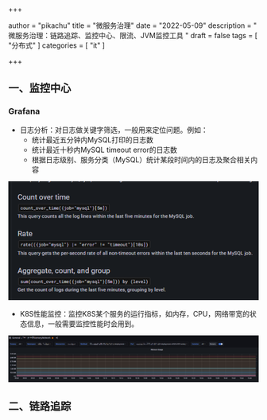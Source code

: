 +++

author = "pikachu"
title = "微服务治理"
date = "2022-05-09"
description = " 微服务治理：链路追踪、监控中心、限流、JVM监控工具 "
draft = false
tags = [
    "分布式"
]
categories = [
    "it"
]

+++



## 一、监控中心



### Grafana

- 日志分析：对日志做关键字筛选，一般用来定位问题。例如：
  - 统计最近五分钟内MySQL打印的日志数
  - 统计最近十秒内MySQL timeout error的日志数
  - 根据日志级别、服务分类（MySQL）统计某段时间内的日志及聚合相关内容

![image-20220729110508526](https://raw.githubusercontent.com/PI-KA-CHU/Image-OSS/main/images/image-20220729110508526.png)

- K8S性能监控：监控K8S某个服务的运行指标，如内存，CPU，网络带宽的状态信息，一般需要监控性能时会用到。

![image-20220729110212648](https://raw.githubusercontent.com/PI-KA-CHU/Image-OSS/main/images/image-20220729110212648.png)



## 二、链路追踪

